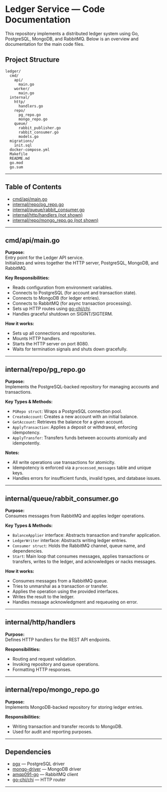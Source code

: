 # Ledger Service — Code Documentation

This repository implements a distributed ledger system using Go, PostgreSQL, MongoDB, and RabbitMQ. Below is an overview and documentation for the main code files.


## Project Structure

```
ledger/
  cmd/
    api/
      main.go
    worker/
      main.go
  internal/
    http/
      handlers.go
    repo/
      pg_repo.go
      mongo_repo.go
    queue/
      rabbit_publisher.go
      rabbit_consumer.go
      models.go
  migrations/
    init.sql
  docker-compose.yml
  Makefile
  README.md
  go.mod
  go.sum
```

---

## Table of Contents

- [cmd/api/main.go](#cmdapimaingo)
- [internal/repo/pg_repo.go](#internalrepopg_repogo)
- [internal/queue/rabbit_consumer.go](#internalqueuerabbit_consumergogo)
- [internal/http/handlers (not shown)](#internalhttphandlers-not-shown)
- [internal/repo/mongo_repo.go (not shown)](#internalrepomongo_repogo-not-shown)

---

## cmd/api/main.go

**Purpose:**  
Entry point for the Ledger API service.  
Initializes and wires together the HTTP server, PostgreSQL, MongoDB, and RabbitMQ.

**Key Responsibilities:**
- Reads configuration from environment variables.
- Connects to PostgreSQL (for account and transaction state).
- Connects to MongoDB (for ledger entries).
- Connects to RabbitMQ (for async transaction processing).
- Sets up HTTP routes using [go-chi/chi](https://github.com/go-chi/chi).
- Handles graceful shutdown on SIGINT/SIGTERM.

**How it works:**
- Sets up all connections and repositories.
- Mounts HTTP handlers.
- Starts the HTTP server on port 8080.
- Waits for termination signals and shuts down gracefully.

---

## internal/repo/pg_repo.go

**Purpose:**  
Implements the PostgreSQL-backed repository for managing accounts and transactions.

**Key Types & Methods:**

- `PGRepo struct`: Wraps a PostgreSQL connection pool.
- `CreateAccount`: Creates a new account with an initial balance.
- `GetAccount`: Retrieves the balance for a given account.
- `ApplyTransaction`: Applies a deposit or withdrawal, enforcing idempotency.
- `ApplyTransfer`: Transfers funds between accounts atomically and idempotently.

**Notes:**
- All write operations use transactions for atomicity.
- Idempotency is enforced via a `processed_messages` table and unique keys.
- Handles errors for insufficient funds, invalid types, and database issues.

---

## internal/queue/rabbit_consumer.go

**Purpose:**  
Consumes messages from RabbitMQ and applies ledger operations.

**Key Types & Methods:**

- `BalanceApplier` interface: Abstracts transaction and transfer application.
- `LedgerWriter` interface: Abstracts writing ledger entries.
- `Consumer struct`: Holds the RabbitMQ channel, queue name, and dependencies.
- `Start`: Main loop that consumes messages, applies transactions or transfers, writes to the ledger, and acknowledges or nacks messages.

**How it works:**
- Consumes messages from a RabbitMQ queue.
- Tries to unmarshal as a transaction or transfer.
- Applies the operation using the provided interfaces.
- Writes the result to the ledger.
- Handles message acknowledgment and requeueing on error.

---

## internal/http/handlers

**Purpose:**  
Defines HTTP handlers for the REST API endpoints.

**Responsibilities:**
- Routing and request validation.
- Invoking repository and queue operations.
- Formatting HTTP responses.

---

## internal/repo/mongo_repo.go

**Purpose:**  
Implements MongoDB-backed repository for storing ledger entries.

**Responsibilities:**
- Writing transaction and transfer records to MongoDB.
- Used for audit and reporting purposes.

---

## Dependencies

- [pgx](https://github.com/jackc/pgx) — PostgreSQL driver
- [mongo-driver](https://github.com/mongodb/mongo-go-driver) — MongoDB driver
- [amqp091-go](https://github.com/rabbitmq/amqp091-go) — RabbitMQ client
- [go-chi/chi](https://github.com/go-chi/chi) — HTTP router

---
